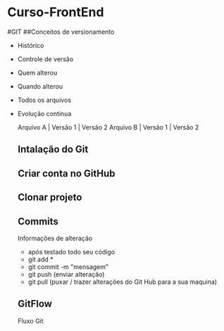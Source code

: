 # Curso-FrontEnd

#GIT
##Conceitos de versionamento
- Histórico
- Controle de versão
- Quem alterou
- Quando alterou
- Todos os arquivos
- Evolução continua

  Arquivo A  | Versão 1 | Versão 2
  Arquivo B  | Versão 1 | Versão 2

  ## Intalação do Git

  ## Criar conta no GitHub

  ## Clonar projeto

  ## Commits
  Informações de alteração
  - após testado todo seu código
  - git add *
  - git commit -m "mensagem"
  - git push (enviar alteração)
  - git pull (puxar / trazer alterações do Git Hub para a sua maquina)

    
  ## GitFlow
  Fluxo Git
